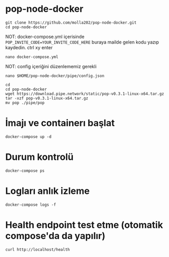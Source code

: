 # pop-node-docker
```
git clone https://github.com/molla202/pop-node-docker.git
cd pop-node-docker
```
NOT: docker-compose.yml içerisinde `POP_INVITE_CODE=YOUR_INVITE_CODE_HERE` buraya mailde gelen kodu yazıp kaydedin. ctrl xy enter
```
nano docker-compose.yml
```
NOT: config içeriğini düzenlememiz gerekli

```
nano $HOME/pop-node-docker/pipe/config.json
```
```
cd
cd pop-node-docker
wget https://download.pipe.network/static/pop-v0.3.1-linux-x64.tar.gz
tar -xzf pop-v0.3.1-linux-x64.tar.gz
mv pop ./pipe/pop
```
# İmajı ve containerı başlat
```
docker-compose up -d
```
# Durum kontrolü
```
docker-compose ps
```
# Logları anlık izleme
```
docker-compose logs -f
```
# Health endpoint test etme (otomatik compose'da da yapılır)
```
curl http://localhost/health
```
